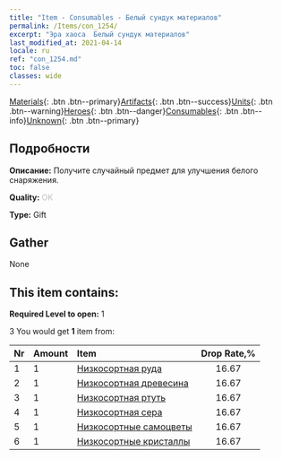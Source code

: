 ```yaml
---
title: "Item - Consumables - Белый сундук материалов"
permalink: /Items/con_1254/
excerpt: "Эра хаоса  Белый сундук материалов"
last_modified_at: 2021-04-14
locale: ru
ref: "con_1254.md"
toc: false
classes: wide
---
```

 [Materials](/ru/Items/){: .btn .btn--primary}[Artifacts](/ru/Items/Artifacts/){: .btn .btn--success}[Units](/ru/Items/Units/){: .btn .btn--warning}[Heroes](/ru/Items/Heroes/){: .btn .btn--danger}[Consumables](/ru/Items/Consumables/){: .btn .btn--info}[Unknown](/ru/Items/Unknown/){: .btn .btn--primary}

## Подробности
 **Описание:** Получите случайный предмет для улучшения белого снаряжения.

 **Quality:** <span style="color: #C0C0C0">OK</span>

 **Type:** Gift

## Gather

  None

## This item contains:

 **Required Level to open:** 1

 3 You would get **1** item  from:

  | Nr | Amount |     Item    | Drop Rate,% |
  |:---|:-------|:------------|:---------:|
  | 1 | 1 | [Низкосортная руда](/ru/Items/mat_1/) | 16.67 | 
  | 2 | 1 | [Низкосортная древесина](/ru/Items/mat_1/) | 16.67 | 
  | 3 | 1 | [Низкосортная ртуть](/ru/Items/mat_2/) | 16.67 | 
  | 4 | 1 | [Низкосортная сера](/ru/Items/mat_3/) | 16.67 | 
  | 5 | 1 | [Низкосортные самоцветы](/ru/Items/mat_4/) | 16.67 | 
  | 6 | 1 | [Низкосортные кристаллы](/ru/Items/mat_5/) | 16.67 | 
